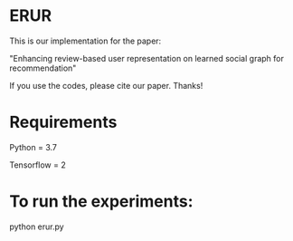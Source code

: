 # ERUR

This is our implementation for the paper:

"Enhancing review-based user representation on learned social graph for recommendation"

If you use the codes, please cite our paper. Thanks!

# Requirements

Python = 3.7

Tensorflow = 2

# To run the experiments:

python erur.py
